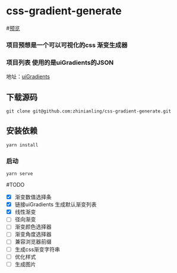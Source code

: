 # css-gradient-generate
#[预览](https://github.com/zhinianling/css-gradient-generate/dist/)

### 项目预想是一个可以可视化的css 渐变生成器

### 项目列表 使用的是uiGradients的JSON
地址：[uiGradients](https://github.com/ghosh/uiGradients)

## 下载源码
```
git clone git@github.com:zhinianling/css-gradient-generate.git
```

## 安装依赖
```
yarn install
```

### 启动
```
yarn serve
```
#TODO
- [x] 渐变数值选择条
- [x] 链接uiGradients 生成默认渐变列表
- [x] 线性渐变
- [ ] 径向渐变
- [ ] 渐变颜色选择器
- [ ] 渐变角度选择器
- [ ] 兼容浏览器前缀
- [ ] 生成css渐变字符串
- [ ] 优化样式
- [ ] 生成图片
